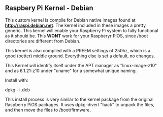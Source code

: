 ## Raspbery Pi Kernel - Debian

This custom kernel is compile for Debian native images found at **http://raspi.debian.net**.
The kernel included in these images a pretty generic. This kernel will enable your Raspberry Pi system to fully functional as it should be. This **WONT** work for your Raspberyr PiOS, since /boot directories are different from Debian. 

This kernel is also compiled with a PREEM settings of 250hz, which is a good (better) middle ground. Everything else is set a default, no changes.

This Kernel will identify itself under the APT manager as "linux-image-z10" and as 6.1.21-z10 under "uname" for a somewhat unique naming.

Install with:

dpkg -i <filename>.deb

This install process is very similar to the kernel package from the original Raspberry PiOS packages. It uses dpkg-divert "hack" to unpack the files, and then move the files to /boot/firmware.